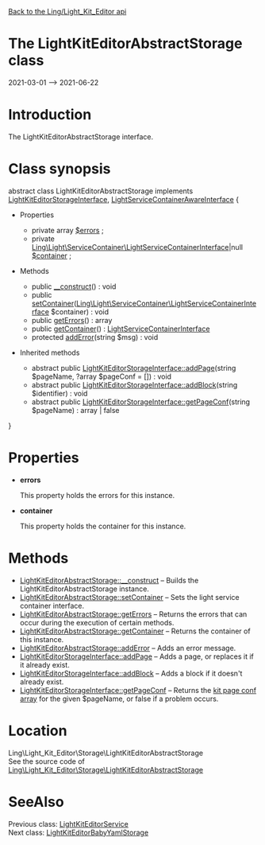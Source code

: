 [Back to the Ling/Light_Kit_Editor api](https://github.com/lingtalfi/Light_Kit_Editor/blob/master/doc/api/Ling/Light_Kit_Editor.md)



The LightKitEditorAbstractStorage class
================
2021-03-01 --> 2021-06-22






Introduction
============

The LightKitEditorAbstractStorage interface.



Class synopsis
==============


abstract class <span class="pl-k">LightKitEditorAbstractStorage</span> implements [LightKitEditorStorageInterface](https://github.com/lingtalfi/Light_Kit_Editor/blob/master/doc/api/Ling/Light_Kit_Editor/Storage/LightKitEditorStorageInterface.md), [LightServiceContainerAwareInterface](https://github.com/lingtalfi/Light/blob/master/doc/api/Ling/Light/ServiceContainer/LightServiceContainerAwareInterface.md) {

- Properties
    - private array [$errors](#property-errors) ;
    - private [Ling\Light\ServiceContainer\LightServiceContainerInterface](https://github.com/lingtalfi/Light/blob/master/doc/api/Ling/Light/ServiceContainer/LightServiceContainerInterface.md)|null [$container](#property-container) ;

- Methods
    - public [__construct](https://github.com/lingtalfi/Light_Kit_Editor/blob/master/doc/api/Ling/Light_Kit_Editor/Storage/LightKitEditorAbstractStorage/__construct.md)() : void
    - public [setContainer](https://github.com/lingtalfi/Light_Kit_Editor/blob/master/doc/api/Ling/Light_Kit_Editor/Storage/LightKitEditorAbstractStorage/setContainer.md)([Ling\Light\ServiceContainer\LightServiceContainerInterface](https://github.com/lingtalfi/Light/blob/master/doc/api/Ling/Light/ServiceContainer/LightServiceContainerInterface.md) $container) : void
    - public [getErrors](https://github.com/lingtalfi/Light_Kit_Editor/blob/master/doc/api/Ling/Light_Kit_Editor/Storage/LightKitEditorAbstractStorage/getErrors.md)() : array
    - public [getContainer](https://github.com/lingtalfi/Light_Kit_Editor/blob/master/doc/api/Ling/Light_Kit_Editor/Storage/LightKitEditorAbstractStorage/getContainer.md)() : [LightServiceContainerInterface](https://github.com/lingtalfi/Light/blob/master/doc/api/Ling/Light/ServiceContainer/LightServiceContainerInterface.md)
    - protected [addError](https://github.com/lingtalfi/Light_Kit_Editor/blob/master/doc/api/Ling/Light_Kit_Editor/Storage/LightKitEditorAbstractStorage/addError.md)(string $msg) : void

- Inherited methods
    - abstract public [LightKitEditorStorageInterface::addPage](https://github.com/lingtalfi/Light_Kit_Editor/blob/master/doc/api/Ling/Light_Kit_Editor/Storage/LightKitEditorStorageInterface/addPage.md)(string $pageName, ?array $pageConf = []) : void
    - abstract public [LightKitEditorStorageInterface::addBlock](https://github.com/lingtalfi/Light_Kit_Editor/blob/master/doc/api/Ling/Light_Kit_Editor/Storage/LightKitEditorStorageInterface/addBlock.md)(string $identifier) : void
    - abstract public [LightKitEditorStorageInterface::getPageConf](https://github.com/lingtalfi/Light_Kit_Editor/blob/master/doc/api/Ling/Light_Kit_Editor/Storage/LightKitEditorStorageInterface/getPageConf.md)(string $pageName) : array | false

}




Properties
=============

- <span id="property-errors"><b>errors</b></span>

    This property holds the errors for this instance.
    
    

- <span id="property-container"><b>container</b></span>

    This property holds the container for this instance.
    
    



Methods
==============

- [LightKitEditorAbstractStorage::__construct](https://github.com/lingtalfi/Light_Kit_Editor/blob/master/doc/api/Ling/Light_Kit_Editor/Storage/LightKitEditorAbstractStorage/__construct.md) &ndash; Builds the LightKitEditorAbstractStorage instance.
- [LightKitEditorAbstractStorage::setContainer](https://github.com/lingtalfi/Light_Kit_Editor/blob/master/doc/api/Ling/Light_Kit_Editor/Storage/LightKitEditorAbstractStorage/setContainer.md) &ndash; Sets the light service container interface.
- [LightKitEditorAbstractStorage::getErrors](https://github.com/lingtalfi/Light_Kit_Editor/blob/master/doc/api/Ling/Light_Kit_Editor/Storage/LightKitEditorAbstractStorage/getErrors.md) &ndash; Returns the errors that can occur during the execution of certain methods.
- [LightKitEditorAbstractStorage::getContainer](https://github.com/lingtalfi/Light_Kit_Editor/blob/master/doc/api/Ling/Light_Kit_Editor/Storage/LightKitEditorAbstractStorage/getContainer.md) &ndash; Returns the container of this instance.
- [LightKitEditorAbstractStorage::addError](https://github.com/lingtalfi/Light_Kit_Editor/blob/master/doc/api/Ling/Light_Kit_Editor/Storage/LightKitEditorAbstractStorage/addError.md) &ndash; Adds an error message.
- [LightKitEditorStorageInterface::addPage](https://github.com/lingtalfi/Light_Kit_Editor/blob/master/doc/api/Ling/Light_Kit_Editor/Storage/LightKitEditorStorageInterface/addPage.md) &ndash; Adds a page, or replaces it if it already exist.
- [LightKitEditorStorageInterface::addBlock](https://github.com/lingtalfi/Light_Kit_Editor/blob/master/doc/api/Ling/Light_Kit_Editor/Storage/LightKitEditorStorageInterface/addBlock.md) &ndash; Adds a block if it doesn't already exist.
- [LightKitEditorStorageInterface::getPageConf](https://github.com/lingtalfi/Light_Kit_Editor/blob/master/doc/api/Ling/Light_Kit_Editor/Storage/LightKitEditorStorageInterface/getPageConf.md) &ndash; Returns the [kit page conf array](https://github.com/lingtalfi/Kit#the-kit-configuration-array) for the given $pageName, or false if a problem occurs.





Location
=============
Ling\Light_Kit_Editor\Storage\LightKitEditorAbstractStorage<br>
See the source code of [Ling\Light_Kit_Editor\Storage\LightKitEditorAbstractStorage](https://github.com/lingtalfi/Light_Kit_Editor/blob/master/Storage/LightKitEditorAbstractStorage.php)



SeeAlso
==============
Previous class: [LightKitEditorService](https://github.com/lingtalfi/Light_Kit_Editor/blob/master/doc/api/Ling/Light_Kit_Editor/Service/LightKitEditorService.md)<br>Next class: [LightKitEditorBabyYamlStorage](https://github.com/lingtalfi/Light_Kit_Editor/blob/master/doc/api/Ling/Light_Kit_Editor/Storage/LightKitEditorBabyYamlStorage.md)<br>
